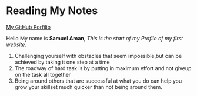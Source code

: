  # Reading My Notes

[My GitHub Porfilio](https://github.com/SamuelAman2021)

Hello My name is **Samuel Aman**, _This is the start of my Profile of my first website._

1. Challenging yourself with obstacles that seem impossible,but can be achieved by taking it one step at a time
2. The roadway of hard task is by putting in maximum effort and not giveup on the task all together
3. Being around others that are successful at what you do can help you grow your skillset much quicker than not being around them. 
